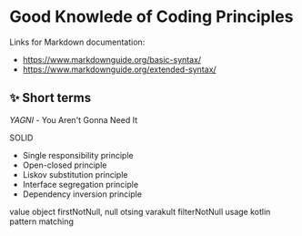 # Good Knowlede of Coding Principles 

Links for Markdown documentation:
- https://www.markdownguide.org/basic-syntax/
- https://www.markdownguide.org/extended-syntax/

## ✨ Short terms

*YAGNI* - You Aren't Gonna Need It

SOLID
- Single responsibility principle  
- Open-closed principle  
- Liskov substitution principle  
- Interface segregation principle  
- Dependency inversion principle



value object
firstNotNull, null otsing varakult
filterNotNull
usage
kotlin pattern matching
